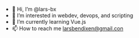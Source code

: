 - 👋 Hi, I’m @lars-bx
- 👀 I’m interested in webdev, devops, and scripting 
- 🌱 I’m currently learning Vue.js 
- 📫 How to reach me larsbendixen@gmail.con
<!---
lars-bx/lars-bx is a ✨ special ✨ repository because its `README.md` (this file) appears on your GitHub profile.
You can click the Preview link to take a look at your changes.
--->
